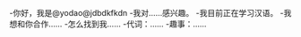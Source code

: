 -你好，我是@yodao@jdbdkfkdn
-我对……感兴趣。
-我目前正在学习汉语。
-我想和你合作……
-怎么找到我……
-代词：……
-趣事：……

<!---
jdbdkfkdn/jdbdkfjkdn是一个特殊的存储库，因为它的'README. Mdjd（这个文件）出现在您的GitHub配置文件中。
您可以单击预览链接查看更改。
--->
